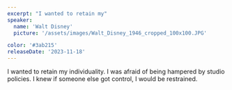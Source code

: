 ```yaml
---
excerpt: "I wanted to retain my"
speaker:
  name: 'Walt Disney'
  picture: '/assets/images/Walt_Disney_1946_cropped_100x100.JPG'

color: '#3ab215'
releaseDate: '2023-11-18'
---
```

I wanted to retain my individuality. I was afraid of being hampered by studio policies. I knew if someone else got control, I would be restrained.
